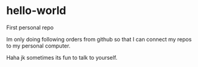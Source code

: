 # hello-world
First personal repo

Im only doing following orders from github so that I can connect my repos to my personal computer.

Haha jk sometimes its fun to talk to yourself.
